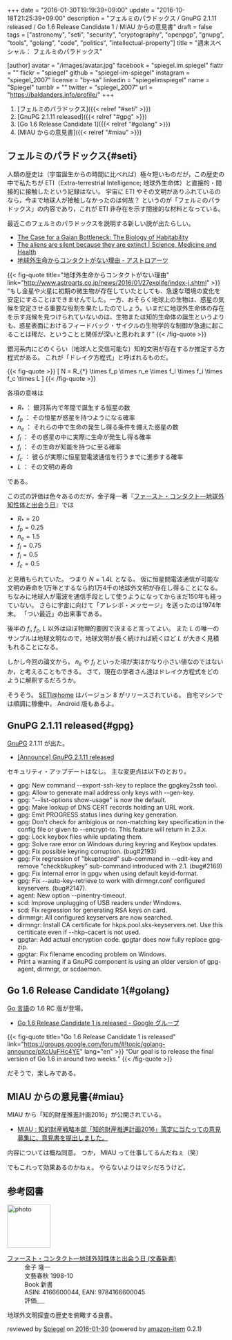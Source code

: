 +++
date = "2016-01-30T19:19:39+09:00"
update = "2016-10-18T21:25:39+09:00"
description = "フェルミのパラドックス / GnuPG 2.1.11 released / Go 1.6 Release Candidate 1 / MIAU からの意見書"
draft = false
tags = ["astronomy", "seti", "security", "cryptography", "openpgp", "gnupg", "tools", "golang", "code", "politics", "intellectual-property"]
title = "週末スペシャル： フェルミのパラドックス"

[author]
  avatar = "/images/avatar.jpg"
  facebook = "spiegel.im.spiegel"
  flattr = ""
  flickr = "spiegel"
  github = "spiegel-im-spiegel"
  instagram = "spiegel_2007"
  license = "by-sa"
  linkedin = "spiegelimspiegel"
  name = "Spiegel"
  tumblr = ""
  twitter = "spiegel_2007"
  url = "https://baldanders.info/profile/"
+++

1. [フェルミのパラドックス]({{< relref "#seti" >}})
1. [GnuPG 2.1.11 released]({{< relref "#gpg" >}})
1. [Go 1.6 Release Candidate 1]({{< relref "#golang" >}})
1. [MIAU からの意見書]({{< relref "#miau" >}})

## フェルミのパラドックス{#seti}

人類の歴史は（宇宙誕生からの時間に比べれば）極々短いものだが，この歴史の中で私たちが ETI（Extra-terrestrial Intelligence; 地球外生命体）と直接的・間接的に接触したという記録はない。
宇宙に ETI やその文明がありふれているのなら，今まで地球人が接触しなかったのは何故？ というのが「フェルミのパラドックス」の内容であり，これが ETI 非存在を示す間接的な材料となっている。

最近このフェルミのパラドックスを説明する新しい説が出たらしい。

- [The Case for a Gaian Bottleneck: The Biology of Habitability](http://online.liebertpub.com/doi/10.1089/ast.2015.1387)
- [The aliens are silent because they are extinct | Science, Medicine and Health](http://science.anu.edu.au/whats-on/all-news/aliens-are-silent-because-they-are-extinct)
- [地球外生命からコンタクトがない理由 - アストロアーツ](http://www.astroarts.co.jp/news/2016/01/27exolife/index-j.shtml)

{{< fig-quote title="地球外生命からコンタクトがない理由" link="http://www.astroarts.co.jp/news/2016/01/27exolife/index-j.shtml" >}}
<q>もし金星や火星に初期の微生物が存在していたとしても、急速な環境の変化を安定にすることはできませんでした。一方、おそらく地球上の生物は、惑星の気候を安定させる重要な役割を果たしたのでしょう。いまだに地球外生命体の存在を示す兆候を見つけられていないのは、生物または知的生命体の誕生というよりも、惑星表面におけるフィードバック・サイクルの生物学的な制御が急速に起こることは稀だ、ということと関係が深いと思われます</q>
{{< /fig-quote >}}

銀河系内にどのくらい（地球人と交信可能な）知的文明が存在するか推定する方程式がある。
これが「ドレイク方程式」と呼ばれるものだ。

{{< fig-quote >}}
\[
    N = R_{*} \times f_p \times  n_e \times f_l \times f_i \times f_c \times L
\]
{{< /fig-quote >}}

各項の意味は

- $R_{*}$ ： 銀河系内で年間で誕生する恒星の数
- $f_p$ ： その恒星が惑星を持つようになる確率
- $n_e$ ： それらの中で生命の発生し得る条件を備えた惑星の数
- $f_l$ ： その惑星の中に実際に生命が発生し得る確率
- $f_i$ ： その生命が知能を持つに至る確率
- $f_c$ ： 彼らが実際に恒星間電波通信を行うまでに進歩する確率
- $L$ ： その文明の寿命

である。

この式の評価は色々あるのだが，金子隆一著『[ファースト・コンタクト―地球外知性体と出会う日](https://www.amazon.co.jp/exec/obidos/ASIN/4166600044/baldandersinf-22/)』では

- $R_{*} = 20$
- $f_p = 0.25$
- $n_e = 1.5$
- $f_l = 0.75$
- $f_i = 0.5$
- $f_c = 0.5$

と見積もられていた。
つまり $N = 1.4L$ となる。
仮に恒星間電波通信が可能な文明の寿命を1万年とするなら約1万4千の地球外文明が存在し得ることになる。
ちなみに地球人が電波を通信手段として使うようになってからまだ150年も経っていない。
さらに宇宙に向けて「アレシボ・メッセージ」を送ったのは1974年末。
「つい最近」の出来事である。

後半の $f_i$, $f_c$, $L$ 以外はほぼ物理的要因で決まると言ってよい。
また $L$ の唯一のサンプルは地球文明なので，地球文明が長く続ければ続くほど $L$ が大きく見積もれることになる。

しかし今回の論文から， $n_e$ や $f_l$ といった項が実はかなり小さい値なのではないか，と考えることもできる。
さて，現在の学者さん達はドレイク方程式をどのように解釈するだろうか。

そうそう。
[SETI@home](http://setiathome.ssl.berkeley.edu/) はバージョン 8 がリリースされている。
自宅マシンでは順調に稼働中。
Android 版もあるよ。

## GnuPG 2.1.11 released{#gpg}

[GnuPG] 2.1.11 が出た。

- [[Announce] GnuPG 2.1.11 released](https://lists.gnupg.org/pipermail/gnupg-announce/2016q1/000383.html)

セキュリティ・アップデートはなし。
主な変更点は以下のとおり。

* gpg: New command --export-ssh-key to replace the gpgkey2ssh tool.
* gpg: Allow to generate mail address only keys with --gen-key.
* gpg: "--list-options show-usage" is now the default.
* gpg: Make lookup of DNS CERT records holding an URL work.
* gpg: Emit PROGRESS status lines during key generation.
* gpg: Don't check for ambigious or non-matching key specification in the config file or given to --encrypt-to.  This feature will return in 2.3.x.
* gpg: Lock keybox files while updating them.
* gpg: Solve rare error on Windows during keyring and Keybox updates.
* gpg: Fix possible keyring corruption. (bug#2193)
* gpg: Fix regression of "bkuptocard" sub-command in --edit-key and remove "checkbkupkey" sub-command introduced with 2.1.  (bug#2169)
* gpg: Fix internal error in gpgv when using default keyid-format.
* gpg: Fix --auto-key-retrieve to work with dirmngr.conf configured keyservers. (bug#2147).
* agent: New option --pinentry-timeout.
* scd: Improve unplugging of USB readers under Windows.
* scd: Fix regression for generating RSA keys on card.
* dirmmgr: All configured keyservers are now searched.
* dirmngr: Install CA certificate for hkps.pool.sks-keyservers.net. Use this certiticate even if --hkp-cacert is not used.
* gpgtar: Add actual encryption code.  gpgtar does now fully replace gpg-zip.
* gpgtar: Fix filename encoding problem on Windows.
* Print a warning if a GnuPG component is using an older version of gpg-agent, dirmngr, or scdaemon.

## Go 1.6 Release Candidate 1{#golang}

[Go 言語]の 1.6 RC 版が登場。

- [Go 1.6 Release Candidate 1 is released - Google グループ](https://groups.google.com/forum/#!topic/golang-announce/pXcUuFHc4YE)

{{< fig-quote title="Go 1.6 Release Candidate 1 is released" link="https://groups.google.com/forum/#!topic/golang-announce/pXcUuFHc4YE" lang="en" >}}
<q>Our goal is to release the final version of Go 1.6 in around two weeks.</q>
{{< /fig-quote >}}

だそうで，楽しみである。

## MIAU からの意見書{#miau}

MIAU から「知的財産推進計画2016」が公開されている。

- [MIAU : 知的財産戦略本部「知的財産推進計画2016」策定に当たっての意見募集に、意見書を提出しました。](http://miau.jp/index1453962972.phtml)

内容については概ね同意。
つか， MIAU って仕事してるんだねぇ（笑）

でもこれって効果あるのかねぇ。
やらないよりはマシだろうけど。

[GnuPG]: https://www.gnupg.org/ "The GNU Privacy Guard"
[Go 言語]: https://golang.org/ "The Go Programming Language"

## 参考図書

<div class="hreview">
  <div class="photo"><a class="item url" href="https://www.amazon.co.jp/%E3%83%95%E3%82%A1%E3%83%BC%E3%82%B9%E3%83%88%E3%83%BB%E3%82%B3%E3%83%B3%E3%82%BF%E3%82%AF%E3%83%88%E2%80%95%E5%9C%B0%E7%90%83%E5%A4%96%E7%9F%A5%E6%80%A7%E4%BD%93%E3%81%A8%E5%87%BA%E4%BC%9A%E3%81%86%E6%97%A5-%E6%96%87%E6%98%A5%E6%96%B0%E6%9B%B8-%E9%87%91%E5%AD%90-%E9%9A%86%E4%B8%80/dp/4166600044?SubscriptionId=AKIAJYVUJ3DMTLAECTHA&tag=baldandersinf-22&linkCode=xm2&camp=2025&creative=165953&creativeASIN=4166600044"><img src="https://images-fe.ssl-images-amazon.com/images/I/41GPXP2HRVL._SL160_.jpg" width="100" alt="photo"></a></div>
  <dl class="fn">
    <dt><a href="https://www.amazon.co.jp/%E3%83%95%E3%82%A1%E3%83%BC%E3%82%B9%E3%83%88%E3%83%BB%E3%82%B3%E3%83%B3%E3%82%BF%E3%82%AF%E3%83%88%E2%80%95%E5%9C%B0%E7%90%83%E5%A4%96%E7%9F%A5%E6%80%A7%E4%BD%93%E3%81%A8%E5%87%BA%E4%BC%9A%E3%81%86%E6%97%A5-%E6%96%87%E6%98%A5%E6%96%B0%E6%9B%B8-%E9%87%91%E5%AD%90-%E9%9A%86%E4%B8%80/dp/4166600044?SubscriptionId=AKIAJYVUJ3DMTLAECTHA&tag=baldandersinf-22&linkCode=xm2&camp=2025&creative=165953&creativeASIN=4166600044">ファースト・コンタクト―地球外知性体と出会う日 (文春新書)</a></dt>
	<dd>金子 隆一</dd>
    <dd>文藝春秋 1998-10</dd>
    <dd>Book 新書</dd>
    <dd>ASIN: 4166600044, EAN: 9784166600045</dd>
    <dd>評価<abbr class="rating fa-sm" title="5">&nbsp;<i class="fas fa-star"></i>&nbsp;<i class="fas fa-star"></i>&nbsp;<i class="fas fa-star"></i>&nbsp;<i class="fas fa-star"></i>&nbsp;<i class="fas fa-star"></i></abbr></dd>
  </dl>
  <p class="description">地球外文明探査の歴史を俯瞰する良書。</p>
  <p class="powered-by" >reviewed by <a href='#maker' class='reviewer'>Spiegel</a> on <abbr class="dtreviewed" title="2016-01-30">2016-01-30</abbr> (powered by <a href="https://github.com/spiegel-im-spiegel/amazon-item" >amazon-item</a> 0.2.1)</p>
</div>
